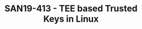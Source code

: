 ---
categories:
- san19
description: Protecting key confidentiality is essential for many kernel security
  use-cases such as disk encryption, file encryption and protecting the integrity
  of file metadata. Trusted and encrypted keys provides a mechanism to export keys
  to user-space for storage as an encrypted blob and for the user-space to later reload
  them onto Linux keyring without the user-space knowing the encryption key. The existing
  Trusted Keys implementation relied on a TPM device but what if you are working on
  a system without one?<br /> <br /> This session will introduce a Trusted Keys implementation
  which relies on a much simpler trusted application running in a Trusted Execution
  Environment (TEE) for sealing and unsealing of Trusted Keys using a hardware unique
  key provided by the TEE.
image:
  featured: 'true'
  path: /assets/images/featured-images/san19/SAN19-413.png
session_attendee_num: '54'
session_id: SAN19-413
session_room: Sunset V (Session 1)
session_slot:
  end_time: '2019-09-26 11:55:00'
  start_time: '2019-09-26 11:30:00'
session_speakers:
- speaker_bio: Currently working as part of Support and Solutions team, Linaro. Responsible
    for activities related to platform security like OP-TEE, trusted firmware, boot-loaders
    etc. Also responsible for tool-chain support activities.<br /> <br /> Contributed
    in various open source projects like OP-TEE, TF-A, u-boot, edk2, Linux etc.<br
    /> <br /> Apart form technical stuff, I have keen interest in sports like badminton,
    table tennis, chess etc.
  speaker_company: Linaro
  speaker_image: /assets/images/speakers/san19/sumit-garg.jpg
  speaker_location: ''
  speaker_name: Sumit Garg
  speaker_position: Software Engineer
  speaker_url: ''
  speaker_username: sumit.garg
session_track: Security
tag: session
tags:
- Security
- ' Linux Kernel'
- ' IoT and Embedded'
- ' IoT Fog/Gateway/Edge Computing'
title: SAN19-413 - TEE based Trusted Keys in Linux
---
